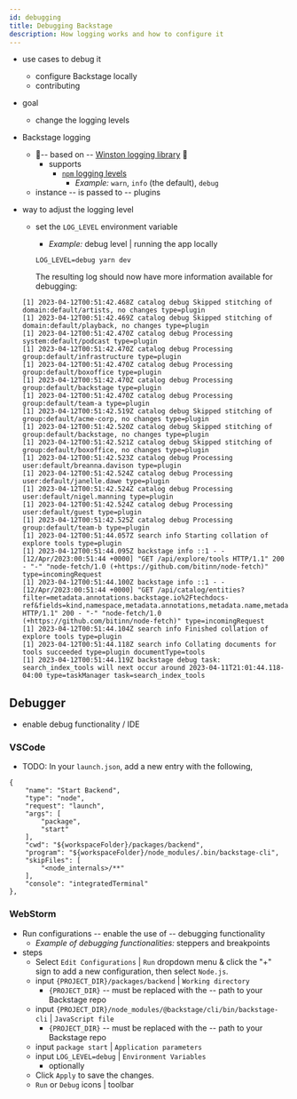 ```yaml
---
id: debugging
title: Debugging Backstage
description: How logging works and how to configure it
---
```


* use cases to debug it
  * configure Backstage locally
  * contributing
* goal
  * change the logging levels
* Backstage logging
  * 👀-- based on -- [Winston logging library](https://github.com/winstonjs/winston) 👀
    * supports
      * [`npm` logging levels](https://github.com/winstonjs/winston#logging-levels)
        * _Example:_ `warn`, `info` (the default), `debug`
  * instance -- is passed to -- plugins
* way to adjust the logging level
  * set the `LOG_LEVEL` environment variable
    * _Example:_ debug level | running the app locally

    ```shell
    LOG_LEVEL=debug yarn dev
    ```

    The resulting log should now have more information available for debugging:

  ```text
  [1] 2023-04-12T00:51:42.468Z catalog debug Skipped stitching of domain:default/artists, no changes type=plugin
  [1] 2023-04-12T00:51:42.469Z catalog debug Skipped stitching of domain:default/playback, no changes type=plugin
  [1] 2023-04-12T00:51:42.470Z catalog debug Processing system:default/podcast type=plugin
  [1] 2023-04-12T00:51:42.470Z catalog debug Processing group:default/infrastructure type=plugin
  [1] 2023-04-12T00:51:42.470Z catalog debug Processing group:default/boxoffice type=plugin
  [1] 2023-04-12T00:51:42.470Z catalog debug Processing group:default/backstage type=plugin
  [1] 2023-04-12T00:51:42.470Z catalog debug Processing group:default/team-a type=plugin
  [1] 2023-04-12T00:51:42.519Z catalog debug Skipped stitching of group:default/acme-corp, no changes type=plugin
  [1] 2023-04-12T00:51:42.520Z catalog debug Skipped stitching of group:default/backstage, no changes type=plugin
  [1] 2023-04-12T00:51:42.521Z catalog debug Skipped stitching of group:default/boxoffice, no changes type=plugin
  [1] 2023-04-12T00:51:42.523Z catalog debug Processing user:default/breanna.davison type=plugin
  [1] 2023-04-12T00:51:42.524Z catalog debug Processing user:default/janelle.dawe type=plugin
  [1] 2023-04-12T00:51:42.524Z catalog debug Processing user:default/nigel.manning type=plugin
  [1] 2023-04-12T00:51:42.524Z catalog debug Processing user:default/guest type=plugin
  [1] 2023-04-12T00:51:42.525Z catalog debug Processing group:default/team-b type=plugin
  [1] 2023-04-12T00:51:44.057Z search info Starting collation of explore tools type=plugin
  [1] 2023-04-12T00:51:44.095Z backstage info ::1 - - [12/Apr/2023:00:51:44 +0000] "GET /api/explore/tools HTTP/1.1" 200 - "-" "node-fetch/1.0 (+https://github.com/bitinn/node-fetch)" type=incomingRequest
  [1] 2023-04-12T00:51:44.100Z backstage info ::1 - - [12/Apr/2023:00:51:44 +0000] "GET /api/catalog/entities?filter=metadata.annotations.backstage.io%2Ftechdocs-ref&fields=kind,namespace,metadata.annotations,metadata.name,metadata.title,metadata.namespace,spec.type,spec.lifecycle,relations&offset=0&limit=500 HTTP/1.1" 200 - "-" "node-fetch/1.0 (+https://github.com/bitinn/node-fetch)" type=incomingRequest
  [1] 2023-04-12T00:51:44.104Z search info Finished collation of explore tools type=plugin
  [1] 2023-04-12T00:51:44.118Z search info Collating documents for tools succeeded type=plugin documentType=tools
  [1] 2023-04-12T00:51:44.119Z backstage debug task: search_index_tools will next occur around 2023-04-11T21:01:44.118-04:00 type=taskManager task=search_index_tools
  ```

## Debugger

* enable debug functionality / IDE

### VSCode

* TODO:
In your `launch.json`, add a new entry with the following,

```jsonc
{
    "name": "Start Backend",
    "type": "node",
    "request": "launch",
    "args": [
        "package",
        "start"
    ],
    "cwd": "${workspaceFolder}/packages/backend",
    "program": "${workspaceFolder}/node_modules/.bin/backstage-cli",
    "skipFiles": [
        "<node_internals>/**"
    ],
    "console": "integratedTerminal"
},
```

### WebStorm

* Run configurations -- enable the use of -- debugging functionality
  * _Example of debugging functionalities:_ steppers and breakpoints
* steps
  * Select `Edit Configurations` | `Run` dropdown menu & click the "+" sign to add a new
   configuration, then select `Node.js`.
  * input `{PROJECT_DIR}/packages/backend` | `Working directory`
    * `{PROJECT_DIR}` -- must be replaced with the -- path to your Backstage repo
  * input `{PROJECT_DIR}/node_modules/@backstage/cli/bin/backstage-cli` | `JavaScript file`
    * `{PROJECT_DIR}` -- must be replaced with the -- path to your Backstage repo
  * input `package start` | `Application parameters`
  * input `LOG_LEVEL=debug` | `Environment Variables`
    * optionally
  * Click `Apply` to save the changes.
  * `Run` or `Debug` icons | toolbar
